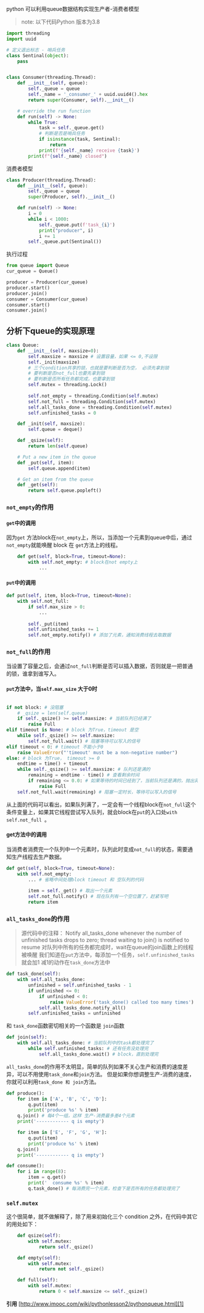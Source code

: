 python 可以利用queue数据结构实现生产者-消费者模型
> note: 以下代码Python 版本为3.8
```python
import threading
import uuid

# 定义退出标志 - 哨兵任务
class Sentinal(object):
    pass


class Consumer(threading.Thread):
    def __init__(self, queue):
        self._queue = queue
        self._name = '_consumer_' + uuid.uuid4().hex
        return super(Consumer, self).__init__()

    # override the run function
    def run(self) -> None:
        while True:
            task = self._queue.get()
            # 判断是否是哨兵任务
            if isinstance(task, Sentinal):
                return
            print(f'{self._name} receive {task}')
        print(f"{self._name} closed")
```

消费者模型
```python
class Producer(threading.Thread):
    def __init__(self, queue):
        self._queue = queue
        super(Producer, self).__init__()

    def run(self) -> None:
        i = 0
        while i < 1000:
            self._queue.put(f'task_{i}')
            print("producer", i)
            i += 1
        self._queue.put(Sentinal())
```

执行过程
```python
from queue import Queue
cur_queue = Queue()

producer = Producer(cur_queue)
producer.start()
producer.join()
consumer = Consumer(cur_queue)
consumer.start()
consumer.join()
```

## **分析下queue的实现原理**
```python
class Queue:
    def __init__(self, maxsize=0):
        self.maxsize = maxsize # 设置容量，如果 <= 0,不设限
        self._init(maxsize)
      	# 三个condition共享的锁，也就是要判断是否为空， 必须先拿到锁
		# 要判断是否not_full也要先拿到锁
		# 要判断是否所有任务都完成，也要拿到锁
        self.mutex = threading.Lock()
 
        self.not_empty = threading.Condition(self.mutex)
        self.not_full = threading.Condition(self.mutex)
        self.all_tasks_done = threading.Condition(self.mutex)
        self.unfinished_tasks = 0

    def _init(self, maxsize):
        self.queue = deque()

    def _qsize(self):
        return len(self.queue)

    # Put a new item in the queue
    def _put(self, item):
        self.queue.append(item)

    # Get an item from the queue
    def _get(self):
        return self.queue.popleft()
```
### **`not_empty`的作用**
#### `get`中的调用
因为`get` 方法block在`not_empty`上，所以，当添加一个元素到queue中后，通过`not_empty`就能唤醒 block 在 `get`方法上的线程。
```python
   	def get(self, block=True, timeout=None):
        with self.not_empty: # block在not empty上
            ...
```
#### `put`中的调用
```python
def put(self, item, block=True, timeout=None):
	with self.not_full:
		if self.max_size > 0:
			...
		
		self._put(item)
    	self.unfinished_tasks += 1
    	self.not_empty.notify() # 添加了元素，通知消费线程去取数据
```
### `not_full`的作用
当设置了容量之后，会通过`not_full`判断是否可以插入数据，否则就是一把普通的锁，谁拿到谁写入。
#### `put`方法中，当`self.max_size` 大于0时
```python

if not block: # 没阻塞
	# _qsize = len(self.queue)
	if self._qsize() >= self.maxsize: # 当前队列已经满了
        raise Full
elif timeout is None: # block 为True，timeout 是空
    while self._qsize() >= self.maxsize:
        self.not_full.wait() # 阻塞等待可以写入的信号
elif timeout < 0: # timeout 不能小于0
	raise ValueError("'timeout' must be a non-negative number")
else: # block 为True， timeout >= 0
	endtime = time() + timeout
	while self._qsize() >= self.maxsize: # 队列还是满的
    	remaining = endtime - time() # 查看剩余时间
        if remaining <= 0.0: # 如果等待的时间已经到了，当前队列还是满的，抛出异常
            raise Full
    self.not_full.wait(remaining) # 阻塞一定时长，等待可以写入的信号
```
从上面的代码可以看出，如果队列满了，一定会有一个线程block在`not_full`这个条件变量上，如果其它线程尝试写入队列，就会block在`put`的入口处`with self.not_full `。
#### **get方法中的调用**
当消费者消费完一个队列中一个元素时，队列此时变成`not_full`的状态，需要通知生产线程去生产数据。
```python
def get(self, block=True, timeout=None):
	with self.not_empty:
		... # 省略中间处理block timeout 和 空队列的代码
            
    	item = self._get() # 取出一个元素
        self.not_full.notify() # 现在队列有一个空位置了，赶紧写吧
        return item
```
### `all_tasks_done`的作用
> 源代码中的注释： Notify all\_tasks\_done whenever the number of unfinished tasks drops to zero; thread waiting to join() is notified to resume
> 对队列中所有的任务都完成时，wait在queue的join函数上的线程被唤醒
我们知道在`put`方法中，每添加一个任务，`self.unfinished_tasks`就会加1
减1的动作在`task_done`方法中
```python
def task_done(self):
	with self.all_tasks_done:
    	unfinished = self.unfinished_tasks - 1
        if unfinished <= 0:
        	if unfinished < 0:
            	raise ValueError('task_done() called too many times')
        	self.all_tasks_done.notify_all()
        self.unfinished_tasks = unfinished
```
和 `task_done`函数密切相关的一个函数是 `join`函数
```python
def join(self):
	with self.all_tasks_done: # 当前队列中的task都处理完了
    	while self.unfinished_tasks: # 还有任务没处理完
        	self.all_tasks_done.wait() # block，直到处理完
```
`all_tasks_done`的作用不太明显，简单的队列如果不关心生产和消费的速度差异，可以不用使用`task_done`和`join`方法。
但是如果你想调整生产-消费的速度，你就可以利用`task_done 和 join`方法。
```python
def produce():
    for item in ['A', 'B', 'C', 'D']:
        q.put(item)
        print('produce %s' % item)
    q.join() # 每4个一组，这样 生产-消费最多差4个元素
    print('------------ q is empty')

    for item in ['E', 'F', 'G', 'H']:
        q.put(item)            
        print('produce %s' % item)
    q.join()        
    print('------------ q is empty')

def consume():
    for i in range(8):
        item = q.get()
        print('  consume %s' % item)
        q.task_done() # 每消费完一个元素，检查下是否所有的任务都处理完了

```

### `self.mutex`
这个很简单，就不做解释了，除了用来初始化三个 condition 之外，在代码中其它的用处如下：
```python
    def qsize(self):
        with self.mutex:
            return self._qsize()

    def empty(self):
        with self.mutex:
            return not self._qsize()

    def full(self):
        with self.mutex:
            return 0 < self.maxsize <= self._qsize()

```

**引用**
[http://www.imooc.com/wiki/pythonlesson2/pythonqueue.html][1]

[1]:	http://www.imooc.com/wiki/pythonlesson2/pythonqueue.html
